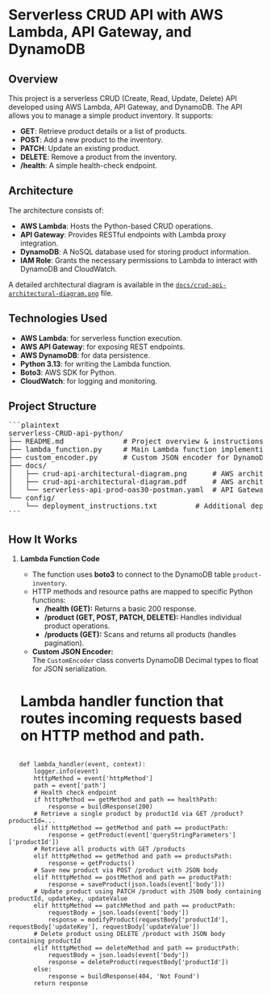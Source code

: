 # Serverless CRUD API with AWS Lambda, API Gateway, and DynamoDB

## Overview
This project is a serverless CRUD (Create, Read, Update, Delete) API developed using AWS Lambda, API Gateway, and DynamoDB. The API allows you to manage a simple product inventory. It supports:
- **GET**: Retrieve product details or a list of products.
- **POST**: Add a new product to the inventory.
- **PATCH**: Update an existing product.
- **DELETE**: Remove a product from the inventory.
- **/health**: A simple health-check endpoint.

## Architecture
The architecture consists of:
- **AWS Lambda**: Hosts the Python-based CRUD operations.
- **API Gateway**: Provides RESTful endpoints with Lambda proxy integration.
- **DynamoDB**: A NoSQL database used for storing product information.
- **IAM Role**: Grants the necessary permissions to Lambda to interact with DynamoDB and CloudWatch.

A detailed architectural diagram is available in the [`docs/crud-api-architectural-diagram.png`](docs/crud-api-architectural-diagram.png) file.

## Technologies Used
- **AWS Lambda**: for serverless function execution.
- **AWS API Gateway**: for exposing REST endpoints.
- **AWS DynamoDB**: for data persistence.
- **Python 3.13**: for writing the Lambda function.
- **Boto3**: AWS SDK for Python.
- **CloudWatch**: for logging and monitoring.


## Project Structure
<pre>
```plaintext
serverless-CRUD-api-python/
├── README.md              # Project overview & instructions
├── lambda_function.py     # Main Lambda function implementing CRUD operations
├── custom_encoder.py      # Custom JSON encoder for DynamoDB Decimal types
├── docs/
│   ├── crud-api-architectural-diagram.png      # AWS architecture diagram
│   ├── crud-api-architectural-diagram.pdf      # AWS architecture diagram
│   └── serverless-api-prod-oas30-postman.yaml  # API Gateway OpenAPI export
└── config/
    └── deployment_instructions.txt         # Additional deployment notes
```
</pre>



## How It Works
1. **Lambda Function Code**  
   - The function uses **boto3** to connect to the DynamoDB table `product-inventory`.  
   - HTTP methods and resource paths are mapped to specific Python functions:
      - **/health (GET):** Returns a basic 200 response.
      - **/product (GET, POST, PATCH, DELETE):** Handles individual product operations.
      - **/products (GET):** Scans and returns all products (handles pagination).
   - **Custom JSON Encoder:**  
     The `CustomEncoder` class converts DynamoDB Decimal types to float for JSON serialization.
   

   # Lambda handler function that routes incoming requests based on HTTP method and path.
   <pre>
```plaintext
   def lambda_handler(event, context):
       logger.info(event)
       htttpMethod = event['httpMethod']
       path = event['path']
       # Health check endpoint
       if htttpMethod == getMethod and path == healthPath:
           response = buildResponse(200)
       # Retrieve a single product by productId via GET /product?productId=...
       elif htttpMethod == getMethod and path == productPath:
           response = getProduct(event['queryStringParameters']['productId'])    
       # Retrieve all products with GET /products
       elif htttpMethod == getMethod and path == productsPath:
           response = getProducts()
       # Save new product via POST /product with JSON body
       elif htttpMethod == postMethod and path == productPath:
           response = saveProduct(json.loads(event['body'])) 
       # Update product using PATCH /product with JSON body containing productId, updateKey, updateValue
       elif htttpMethod == patchMethod and path == productPath:
           requestBody = json.loads(event['body'])
           response = modifyProduct(requestBody['productId'], requestBody['updateKey'], requestBody['updateValue']) 
       # Delete product using DELETE /product with JSON body containing productId
       elif htttpMethod == deleteMethod and path == productPath:
           requestBody = json.loads(event['body'])
           response = deleteProduct(requestBody['productId'])
       else:
           response = buildResponse(404, 'Not Found')
       return response
```
</pre>






